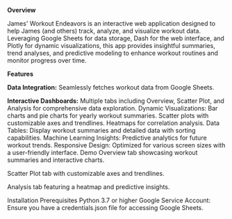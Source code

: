 **Overview**

James' Workout Endeavors is an interactive web application designed to help James (and others) track, analyze, and visualize workout data. Leveraging Google Sheets for data storage, Dash for the web interface, and Plotly for dynamic visualizations, this app provides insightful summaries, trend analyses, and predictive modeling to enhance workout routines and monitor progress over time.

**Features**

**Data Integration:** Seamlessly fetches workout data from Google Sheets.

**Interactive Dashboards:** Multiple tabs including Overview, Scatter Plot, and Analysis for comprehensive data exploration.
Dynamic Visualizations:
Bar charts and pie charts for yearly workout summaries.
Scatter plots with customizable axes and trendlines.
Heatmaps for correlation analysis.
Data Tables: Display workout summaries and detailed data with sorting capabilities.
Machine Learning Insights: Predictive analytics for future workout trends.
Responsive Design: Optimized for various screen sizes with a user-friendly interface.
Demo
Overview tab showcasing workout summaries and interactive charts.

Scatter Plot tab with customizable axes and trendlines.

Analysis tab featuring a heatmap and predictive insights.

Installation
Prerequisites
Python 3.7 or higher
Google Service Account: Ensure you have a credentials.json file for accessing Google Sheets.
